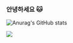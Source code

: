 ### 안녕하세요 🐱

![Anurag's GitHub stats](https://github-readme-stats.vercel.app/api?username=autumnly1007&count_private=true&show_icons=true&theme=dracula)

<a href="mailto:autumnly1007@gmail.com" target="_blank"><img src="https://img.shields.io/badge/autumnly1007.com-EA4335?style=for-the-badge&logo=gmail&logoColor=white"></a>

